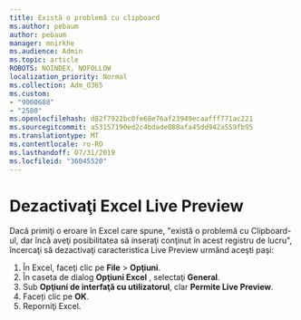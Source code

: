 ```yaml
---
title: Există o problemă cu clipboard
ms.author: pebaum
author: pebaum
manager: mnirkhe
ms.audience: Admin
ms.topic: article
ROBOTS: NOINDEX, NOFOLLOW
localization_priority: Normal
ms.collection: Adm_O365
ms.custom:
- "9000688"
- "2580"
ms.openlocfilehash: d82f7922bc0fe68e76af23949ecaafff771ac221
ms.sourcegitcommit: a53157190ed2c4bdade088afa45dd942a559fb95
ms.translationtype: MT
ms.contentlocale: ro-RO
ms.lasthandoff: 07/31/2019
ms.locfileid: "36045520"
---
```

# <a name="disable-excel-live-preview"></a>Dezactivaţi Excel Live Preview

Dacă primiţi o eroare în Excel care spune, "există o problemă cu Clipboard-ul, dar încă aveţi posibilitatea să inseraţi conţinut în acest registru de lucru", încercaţi să dezactivaţi caracteristica Live Preview urmând aceşti paşi:

1. În Excel, faceţi clic pe **File** > **Opţiuni**.
3. În caseta de dialog **Opţiuni Excel** , selectaţi **General**.
4. Sub **Opţiuni de interfaţă cu utilizatorul**, clar **Permite Live Preview**.
5. Faceți clic pe **OK**.
6. Reporniţi Excel.